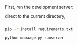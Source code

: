 First, run the development server:

direct to the current directory, 
```bash

pip -r install requirements.txt

python manaage.py runserver
```
